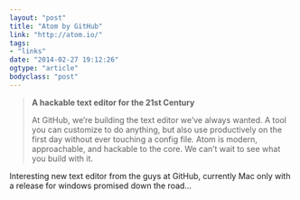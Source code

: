 ```yaml
---
layout: "post"
title: "Atom by GitHub"
link: "http://atom.io/"
tags: 
- "links"
date: "2014-02-27 19:12:26"
ogtype: "article"
bodyclass: "post"
---
```


> **A hackable text editor for the 21st Century**
> 
> At GitHub, we’re building the text editor we’ve always wanted. A tool you can customize to do anything, but also use productively on the first day without ever touching a config file. Atom is modern, approachable, and hackable to the core. We can’t wait to see what you build with it.

Interesting new text editor from the guys at GitHub, currently Mac only with a release for windows promised down the road…
